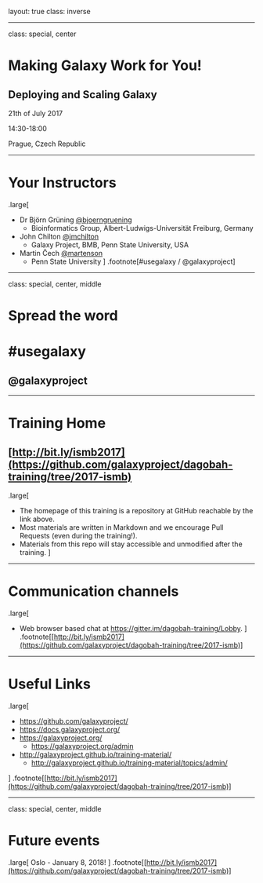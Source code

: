 layout: true
class: inverse

---
class: special, center

# Making Galaxy Work for You!

## Deploying and Scaling Galaxy

21th of July 2017

14:30-18:00

Prague, Czech Republic

---
# Your Instructors
.large[
- Dr Björn Grüning [@bjoerngruening](https://twitter.com/bjoerngruening)
  - Bioinformatics Group, Albert-Ludwigs-Universität Freiburg, Germany
- John Chilton [@jmchilton](https://twitter.com/jmchilton)
  - Galaxy Project, BMB, Penn State University, USA
- Martin Čech [@martenson](https://twitter.com/martenson)
  - Penn State University
]
.footnote[\#usegalaxy / @galaxyproject]

---
class: special, center, middle
# Spread the word

# \#usegalaxy
## @galaxyproject

---
# Training Home

## [http://bit.ly/ismb2017](https://github.com/galaxyproject/dagobah-training/tree/2017-ismb)
.large[
* The homepage of this training is a repository at GitHub reachable by the link above.
* Most materials are written in Markdown and we encourage Pull Requests (even during the training!).
* Materials from this repo will stay accessible and unmodified after the training.
]

---
# Communication channels
.large[
* Web browser based chat at https://gitter.im/dagobah-training/Lobby.
]
.footnote[[http://bit.ly/ismb2017](https://github.com/galaxyproject/dagobah-training/tree/2017-ismb)]

---
# Useful Links
.large[
- https://github.com/galaxyproject/
- https://docs.galaxyproject.org/
- https://galaxyproject.org/
  - https://galaxyproject.org/admin
- http://galaxyproject.github.io/training-material/
  - http://galaxyproject.github.io/training-material/topics/admin/

]
.footnote[[http://bit.ly/ismb2017](https://github.com/galaxyproject/dagobah-training/tree/2017-ismb)]

---
class: special, center, middle
# Future events
.large[
Oslo - January 8, 2018!
]
.footnote[[http://bit.ly/ismb2017](https://github.com/galaxyproject/dagobah-training/tree/2017-ismb)]
